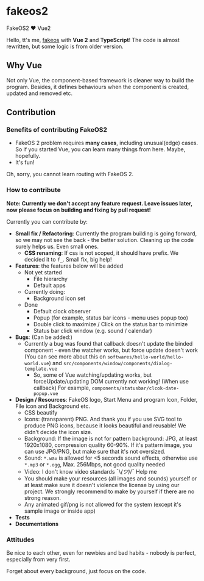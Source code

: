 # fakeos2

FakeOS2 ❤ Vue2

Hello, tt's me, [fakeos](https://github.com/rnielikki/fakeos) with **Vue 2** and **TypeScript**! The code is almost rewritten, but some logic is from older version.

## Why Vue

Not only Vue, the component-based framework is cleaner way to build the program. Besides, it defines behaviours when the component is created, updated and removed etc.

## Contribution

### Benefits of contributing FakeOS2

* FakeOS 2 problem requires **many cases**, including unusual(edge) cases. So if you started Vue, you can learn many things from here. Maybe, hopefully.
* It's fun!

Oh, sorry, you cannot learn routing with FakeOS 2.

### How to contribute

**Note: Currently we don't accept any feature request. Leave issues later, now please focus on building and fixing by pull request!**

Currently you can contribute by:

* **Small fix / Refactoring**: Currently the program building is going forward, so we may not see the back - the better solution. Cleaning up the code surely helps us. Even small ones.
  * **CSS renaming**: If css is not scoped, it should have prefix. We decided it to `f_`. Small fix, big help!
* **Features**: the features below will be added
  * Not yet started
    * File hierarchy
    * Default apps
  * Currently doing:
    * Background icon set
  * Done
    * Default clock observer
    * Popup (for example, status bar icons - menu uses popup too)
    * Double click to maximize / Click on the status bar to minimize
    * Status bar click window (e.g. sound / calendar)
* **Bugs**: (Can be added:)
  * Currently a bug was found that callback doesn't update the binded component - even the watcher works, but force update doesn't work (You can see more about this on `softwares/hello-world/hello-world.vue`) and `src/components/window/components/dialog-template.vue`
    * So, some of Vue watching/updating works, but forceUpdate/updating DOM currently not working! (When use callback) For example, `components/statusbar/clcok-date-popup.vue`
* **Design / Resources**: FakeOS logo, Start Menu and program Icon, Folder, File icon and Background etc.
  * CSS beautify
  * Icons: (transparent) PNG. And thank you if you use SVG tool to produce PNG icons, because it looks beautiful and reusable! We didn't decide the icon size.
  * Background: If the image is not for pattern background: JPG, at least 1920x1080, compression quality 60-90%. If it's pattern image, you can use JPG/PNG, but make sure that it's not oversized.
  * Sound: `*.wav` is allowed for &lt;5 seconds sound effects, otherwise use `*.mp3` or `*.ogg`, Max. 256Mbps, not good quality needed
  * Video: I don't know video standards ¯\\_(ツ)_/¯ Help me
  * You should make your resources (all images and sounds) yourself or at least make sure it doesn't violence the license by using our project. We strongly recommend to make by yourself if there are no strong reason.
  * Any animated gif/png is not allowed for the system (except it's sample image or inside app)
* **Tests**
* **Documentations**

### Attitudes

Be nice to each other, even for newbies and bad habits - nobody is perfect, especially from very first.

Forget about every background, just focus on the code.

<!--

## Project setup
```
npm install
```

### Compiles and hot-reloads for development
```
npm run serve
```

### Compiles and minifies for production
```
npm run build
```

### Lints and fixes files
```
npm run lint
```

### Customize configuration
See [Configuration Reference](https://cli.vuejs.org/config/).
-->
